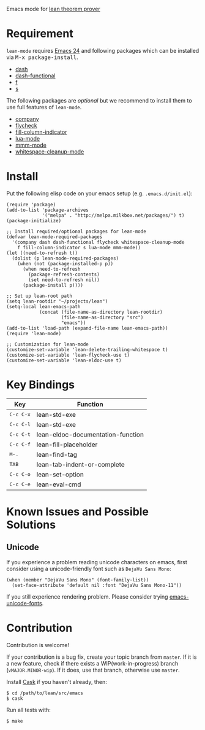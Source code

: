 Emacs mode for [lean theorem prover][lean]

[lean]: https://github.com/leanprover/lean

Requirement
===========

``lean-mode`` requires [Emacs 24][emacs24] and following
packages which can be installed via <kbd>M-x package-install</kbd>.

 - [dash][dash]
 - [dash-functional][dash]
 - [f][f]
 - [s][s]

[emacs24]: http://www.gnu.org/software/emacs
[MELPA]: http://melpa.milkbox.net
[dash]: https://github.com/magnars/dash.el
[f]: https://github.com/rejeep/f.el
[s]: https://github.com/magnars/s.el

The following packages are *optional* but we recommend to install them
to use full features of ``lean-mode``.

 - [company][company]
 - [flycheck][flycheck]
 - [fill-column-indicator][fci]
 - [lua-mode][lua-mode]
 - [mmm-mode][mmm-mode]
 - [whitespace-cleanup-mode][wcm]

[company]: http://company-mode.github.io/
[flycheck]: http://flycheck.readthedocs.org/en/latest
[fci]: https://github.com/alpaker/Fill-Column-Indicator
[lua-mode]: http://immerrr.github.io/lua-mode/
[mmm-mode]: https://github.com/purcell/mmm-mode
[wcm]: https://github.com/purcell/whitespace-cleanup-mode

Install
=======

Put the following elisp code on your emacs setup (e.g. ``.emacs.d/init.el``):

```elisp
(require 'package)
(add-to-list 'package-archives
             '("melpa" . "http://melpa.milkbox.net/packages/") t)
(package-initialize)

;; Install required/optional packages for lean-mode
(defvar lean-mode-required-packages
  '(company dash dash-functional flycheck whitespace-cleanup-mode
    f fill-column-indicator s lua-mode mmm-mode))
(let ((need-to-refresh t))
  (dolist (p lean-mode-required-packages)
    (when (not (package-installed-p p))
      (when need-to-refresh
        (package-refresh-contents)
        (set need-to-refresh nil))
      (package-install p))))

;; Set up lean-root path
(setq lean-rootdir "~/projects/lean")
(setq-local lean-emacs-path
            (concat (file-name-as-directory lean-rootdir)
                    (file-name-as-directory "src")
                    "emacs"))
(add-to-list 'load-path (expand-file-name lean-emacs-path))
(require 'lean-mode)

;; Customization for lean-mode
(customize-set-variable 'lean-delete-trailing-whitespace t)
(customize-set-variable 'lean-flycheck-use t)
(customize-set-variable 'lean-eldoc-use t)
```

Key Bindings
============

|Key                | Function                          |
|-------------------|-----------------------------------|
|<kbd>C-c C-x</kbd> | lean-std-exe                      |
|<kbd>C-c C-l</kbd> | lean-std-exe                      |
|<kbd>C-c C-t</kbd> | lean-eldoc-documentation-function |
|<kbd>C-c C-f</kbd> | lean-fill-placeholder             |
|<kbd>M-.</kbd>     | lean-find-tag                     |
|<kbd>TAB</kbd>     | lean-tab-indent-or-complete       |
|<kbd>C-c C-o</kbd> | lean-set-option                   |
|<kbd>C-c C-e</kbd> | lean-eval-cmd                     |


Known Issues and Possible Solutions
===================================

Unicode
-------

If you experience a problem reading unicode characters on emacs,
first consider using a unicode-friendly font such as `DejaVu Sans Mono`:

```elisp
(when (member "DejaVu Sans Mono" (font-family-list))
  (set-face-attribute 'default nil :font "DejaVu Sans Mono-11"))
```

If you still experience rendering problem. Please consider trying
[emacs-unicode-fonts](https://github.com/rolandwalker/unicode-fonts).

Contribution
============

Contribution is welcome!

If your contribution is a bug fix, create your topic branch from
`master`. If it is a new feature, check if there exists a
WIP(work-in-progress) branch (`vMAJOR.MINOR-wip`). If it does, use
that branch, otherwise use `master`.

Install [Cask](https://github.com/cask/cask) if you haven't already,
then:

    $ cd /path/to/lean/src/emacs
    $ cask

Run all tests with:

    $ make
